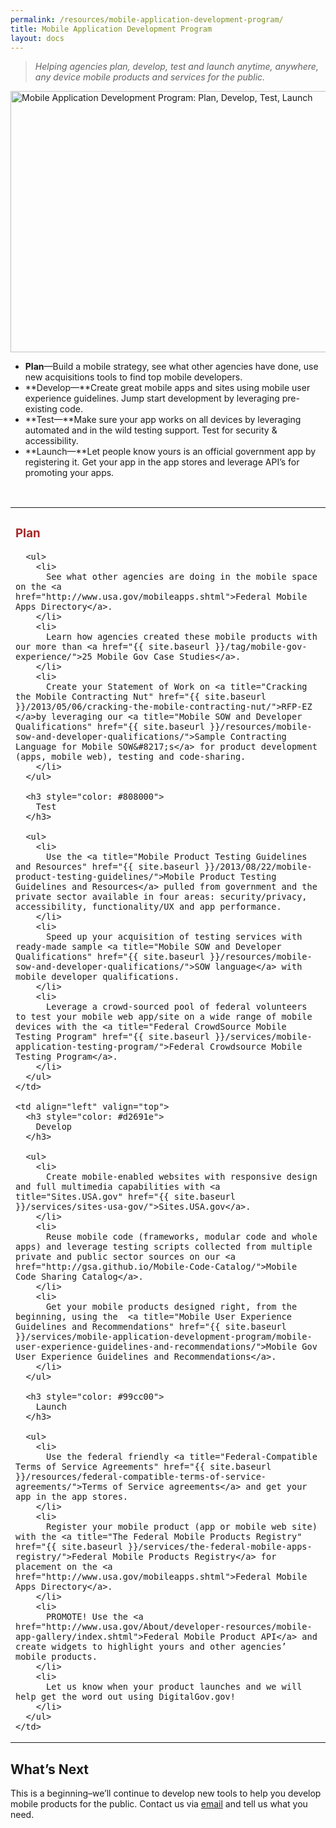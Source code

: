 ```yaml
---
permalink: /resources/mobile-application-development-program/
title: Mobile Application Development Program
layout: docs
---
```


<blockquote class="guarantee">
  <p>
    <em>Helping agencies plan, develop, test and launch anytime, anywhere, any device mobile products and services for the public.</em>
  </p>
</blockquote>

<img class="aligncenter wp-image-250282 size-full" src="https://s3.amazonaws.com/sitesusa/wp-content/uploads/sites/212/2015/02/600-x-418-Mobile-app-description1.jpg" alt="Mobile Application Development Program: Plan, Develop, Test, Launch" width="600" height="418" />

  * **Plan**—Build a mobile strategy, see what other agencies have done, use new acquisitions tools to find top mobile developers.
  * **Develop—**Create great mobile apps and sites using mobile user experience guidelines. Jump start development by leveraging pre-existing code.
  * **Test—**Make sure your app works on all devices by leveraging automated and in the wild testing support. Test for security & accessibility.
  * **Launch—**Let people know yours is an official government app by registering it. Get your app in the app stores and leverage API’s for promoting your apps.

&nbsp;

<table width="100%">
  <tr>
    <td align="left" valign="top">
      <h3 style="color: #a52a2a">
        Plan
      </h3>
      
      <ul>
        <li>
          See what other agencies are doing in the mobile space on the <a href="http://www.usa.gov/mobileapps.shtml">Federal Mobile Apps Directory</a>.
        </li>
        <li>
          Learn how agencies created these mobile products with our more than <a href="{{ site.baseurl }}/tag/mobile-gov-experience/">25 Mobile Gov Case Studies</a>.
        </li>
        <li>
          Create your Statement of Work on <a title="Cracking the Mobile Contracting Nut" href="{{ site.baseurl }}/2013/05/06/cracking-the-mobile-contracting-nut/">RFP-EZ </a>by leveraging our <a title="Mobile SOW and Developer Qualifications" href="{{ site.baseurl }}/resources/mobile-sow-and-developer-qualifications/">Sample Contracting Language for Mobile SOW&#8217;s</a> for product development (apps, mobile web), testing and code-sharing.
        </li>
      </ul>
      
      <h3 style="color: #808000">
        Test
      </h3>
      
      <ul>
        <li>
          Use the <a title="Mobile Product Testing Guidelines and Resources" href="{{ site.baseurl }}/2013/08/22/mobile-product-testing-guidelines/">Mobile Product Testing Guidelines and Resources</a> pulled from government and the private sector available in four areas: security/privacy, accessibility, functionality/UX and app performance.
        </li>
        <li>
          Speed up your acquisition of testing services with ready-made sample <a title="Mobile SOW and Developer Qualifications" href="{{ site.baseurl }}/resources/mobile-sow-and-developer-qualifications/">SOW language</a> with mobile developer qualifications.
        </li>
        <li>
          Leverage a crowd-sourced pool of federal volunteers to test your mobile web app/site on a wide range of mobile devices with the <a title="Federal CrowdSource Mobile Testing Program" href="{{ site.baseurl }}/services/mobile-application-testing-program/">Federal Crowdsource Mobile Testing Program</a>.
        </li>
      </ul>
    </td>
    
    <td align="left" valign="top">
      <h3 style="color: #d2691e">
        Develop
      </h3>
      
      <ul>
        <li>
          Create mobile-enabled websites with responsive design and full multimedia capabilities with <a title="Sites.USA.gov" href="{{ site.baseurl }}/services/sites-usa-gov/">Sites.USA.gov</a>.
        </li>
        <li>
          Reuse mobile code (frameworks, modular code and whole apps) and leverage testing scripts collected from multiple private and public sector sources on our <a href="http://gsa.github.io/Mobile-Code-Catalog/">Mobile Code Sharing Catalog</a>.
        </li>
        <li>
          Get your mobile products designed right, from the beginning, using the  <a title="Mobile User Experience Guidelines and Recommendations" href="{{ site.baseurl }}/services/mobile-application-development-program/mobile-user-experience-guidelines-and-recommendations/">Mobile Gov User Experience Guidelines and Recommendations</a>.
        </li>
      </ul>
      
      <h3 style="color: #99cc00">
        Launch
      </h3>
      
      <ul>
        <li>
          Use the federal friendly <a title="Federal-Compatible Terms of Service Agreements" href="{{ site.baseurl }}/resources/federal-compatible-terms-of-service-agreements/">Terms of Service agreements</a> and get your app in the app stores.
        </li>
        <li>
          Register your mobile product (app or mobile web site) with the <a title="The Federal Mobile Products Registry" href="{{ site.baseurl }}/services/the-federal-mobile-apps-registry/">Federal Mobile Products Registry</a> for placement on the <a href="http://www.usa.gov/mobileapps.shtml">Federal Mobile Apps Directory</a>.
        </li>
        <li>
          PROMOTE! Use the <a href="http://www.usa.gov/About/developer-resources/mobile-app-gallery/index.shtml">Federal Mobile Product API</a> and create widgets to highlight yours and other agencies’ mobile products.
        </li>
        <li>
          Let us know when your product launches and we will help get the word out using DigitalGov.gov!
        </li>
      </ul>
    </td>
  </tr>
</table>

## What&#8217;s Next

This is a beginning&#8211;we&#8217;ll continue to develop new tools to help you develop mobile products for the public. Contact us via [email](mailto:digitalgov@gsa.gov) and tell us what you need.